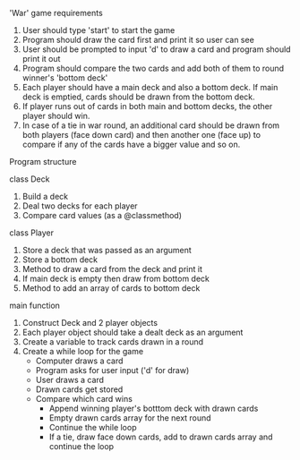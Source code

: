 'War' game requirements

1. User should type 'start' to start the game
2. Program should draw the card first and print it so user can see
3. User should be prompted to input 'd' to draw a card and program should print it out
4. Program should compare the two cards and add both of them to round winner's 'bottom deck'
5. Each player should have a main deck and also a bottom deck. If main deck is emptied, cards should be drawn from the bottom deck.
6. If player runs out of cards in both main and bottom decks, the other player should win.
7. In case of a tie in war round, an additional card should be drawn from both players (face down card) and then another one (face up) to compare if any of the cards have a bigger value and so on.

Program structure

class Deck
1. Build a deck
2. Deal two decks for each player
3. Compare card values (as a @classmethod)

class Player
1. Store a deck that was passed as an argument
2. Store a bottom deck
3. Method to draw a card from the deck and print it
4. If main deck is empty then draw from bottom deck
5. Method to add an array of cards to bottom deck

main function
1. Construct Deck and 2 player objects
2. Each player object should take a dealt deck as an argument
3. Create a variable to track cards drawn in a round
4. Create a while loop for the game
   - Computer draws a card
   - Program asks for user input ('d' for draw)
   - User draws a card
   - Drawn cards get stored
   - Compare which card wins
     - Append winning player's botttom deck with drawn cards
     - Empty drawn cards array for the next round
     - Continue the while loop
     - If a tie, draw face down cards, add to drawn cards array and continue the loop
